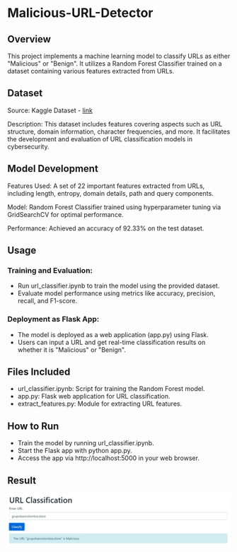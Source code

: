 # Malicious-URL-Detector

## Overview
This project implements a machine learning model to classify URLs as either "Malicious" or "Benign". It utilizes a Random Forest Classifier trained on a dataset containing various features extracted from URLs.

## Dataset
Source: Kaggle Dataset - [link](https://www.kaggle.com/datasets/pilarpieiro/tabular-dataset-ready-for-malicious-url-detection)

Description: This dataset includes features covering aspects such as URL structure, domain information, character frequencies, and more. It facilitates the development and evaluation of URL classification models in cybersecurity.

## Model Development
Features Used: A set of 22 important features extracted from URLs, including length, entropy, domain details, path and query components.

Model: Random Forest Classifier trained using hyperparameter tuning via GridSearchCV for optimal performance.

Performance: Achieved an accuracy of 92.33% on the test dataset.

## Usage
### Training and Evaluation:
- Run url_classifier.ipynb to train the model using the provided dataset.
- Evaluate model performance using metrics like accuracy, precision, recall, and F1-score.

### Deployment as Flask App:
- The model is deployed as a web application (app.py) using Flask.
- Users can input a URL and get real-time classification results on whether it is "Malicious" or "Benign".

## Files Included
- url_classifier.ipynb: Script for training the Random Forest model.
- app.py: Flask web application for URL classification.
- extract_features.py: Module for extracting URL features.

## How to Run
- Train the model by running url_classifier.ipynb.
- Start the Flask app with python app.py.
- Access the app via http://localhost:5000 in your web browser.

## Result
![Output](output/output.jpeg)
